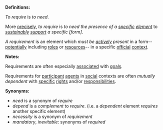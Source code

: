 **Definitions:** 

*To require* is *to need*.  

More [precisely](https://github.com/gcassel/Modular-Organization-Terminology/blob/master/terms/specialize.md), *to require* is *to need the presence of a [specific](https://github.com/gcassel/Modular-Organization-Terminology/blob/master/terms/specific.md) [element](https://github.com/gcassel/Modular-Organization-Terminology/blob/master/terms/element.md)* to *[sustainably](https://github.com/gcassel/Modular-Organization-Terminology/blob/master/terms/sustain.md) [support](https://github.com/gcassel/Modular-Organization-Terminology/blob/master/terms/support.md) a specific [form]*.

*A requirement* is an element which *must be [actively](https://github.com/gcassel/Modular-Organization-Terminology/blob/master/terms/active.md) present* in a form-- [potentially](https://github.com/gcassel/Modular-Organization-Terminology/blob/master/terms/potential.md) including [roles](https://github.com/gcassel/Modular-Organization-Terminology/blob/master/terms/role.md) or [resources](https://github.com/gcassel/Modular-Organization-Terminology/blob/master/terms/resource.md)-- in a specific [official](https://github.com/gcassel/Modular-Organization-Terminology/blob/master/terms/official.md) [context](https://github.com/gcassel/Modular-Organization-Terminology/blob/master/terms/context.md).  

**Notes:**  

Requirements are often especially [associated](https://github.com/gcassel/Modular-Organization-Terminology/blob/master/terms/associate.md) with [goals](https://github.com/gcassel/Modular-Organization-Terminology/blob/master/terms/goal.md).

Requirements for [participant](https://github.com/gcassel/Modular-Organization-Terminology/blob/master/terms/participant.md) [agents](https://github.com/gcassel/Modular-Organization-Terminology/blob/master/terms/agent.md) in [social](https://github.com/gcassel/Modular-Organization-Terminology/blob/master/terms/social.md) contexts are often *mutually dependent* with [specific](https://github.com/gcassel/Modular-Organization-Terminology/blob/master/terms/specific.md) [rights](https://github.com/gcassel/Modular-Organization-Terminology/blob/master/terms/right.md) and/or [responsibilities](https://github.com/gcassel/Modular-Organization-Terminology/blob/master/terms/responsibility.md).

**Synonyms:**  
* *need* is a synonym of *require*
* *depend* is a *complement* to *require*.  (i.e. a *dependent* element *requires* another specific element)
* *necessity* is a synonym of *requirement*
* *mandatory*, *inevitable*: synonyms of *required*
